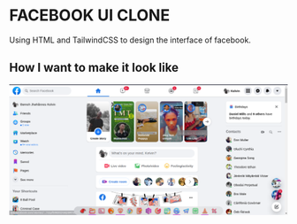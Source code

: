 # FACEBOOK UI CLONE

Using HTML and TailwindCSS to design the interface of facebook.

## How I want to make it look like
![realfb.png](https://github.com/JhohannesK/Facebook-UI-clone/blob/master/src/images/realfb.png)
